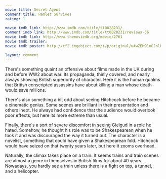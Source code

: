 ```yaml
---
movie title: Secret Agent
comment title: Hamlet Survives
rating: 1

movie imdb link: http://www.imdb.com/title/tt0028231/
comment imdb link: http://www.imdb.com/title/tt0028231/reviews-36
movie tmdb link: http://www.themoviedb.org/movie/2761
movie tmdb trailer: 
movie tmdb poster: http://cf2.imgobject.com/t/p/original/uAwZEM91nOJnlFTORURZEllFSuU.jpg

layout: comment
---
```


There's something quaint an offensive about films made in the UK during and before WW2 about war. Its propaganda, thinly covered, and nearly always showing British superiority of character. Here it is the human qualms that British conscripted assassins have about killing a man whose death would save millions. 

There's also something a bit odd about seeing Hitchcock before he became a cinematic genius. Some scenes are brilliant in their presentation and others inept. He always had confidence that the audience would overlook poor effects, but here its more extreme than usual.

Finally, there's a sort of severe discomfort in seeing Gielgud in a role he hated. Somehow, he thought his role was to be Shakespearean when he took it and was discouraged the way it turned out. The character is a novelist, something that could have given a Shakespearean fold. Hitchcock would have seized on that twenty years later, but here it zooms overhead.

Naturally, the climax takes place on a train. It seems trains and train scenes are almost a genre in themselves in British films for about 40 years. Nowadays, you hardly see a train unless there is a fight on top, a tunnel, and a helicopter.